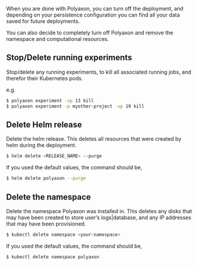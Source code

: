 When you are done with Polyaxon, you can turn off the deployment,
and depending on your persistence configuration you can find all your data saved for future deployments.

You can also decide to completely turn off Polyaxon and remove the namespace and computational resources.

## Stop/Delete running experiments

Stop/delete any running experiments, to kill all associated running jobs, and therefor their Kubernetes pods.

e.g.

```bash
$ polyaxon experiment -xp 13 kill
$ polyaxon experiment -p myother-project -xp 19 kill
```

## Delete Helm release

Delete the helm release. This deletes all resources that were created by helm during the deployment.

```bash
$ helm delete <RELEASE_NAME> --purge
```

If you used the default values, the command should be,

```bash
$ helm delete polyaxon --purge
```

## Delete the namespace

Delete the namespace Polyaxon was installed in.
This deletes any disks that may have been created to store user’s logs|database,
and any IP addresses that may have been provisioned.

```bash
$ kubectl delete namespace <your-namespace>
```

If you used the default values, the command should be,

```bash
$ kubectl delete namespace polyaxon
```
